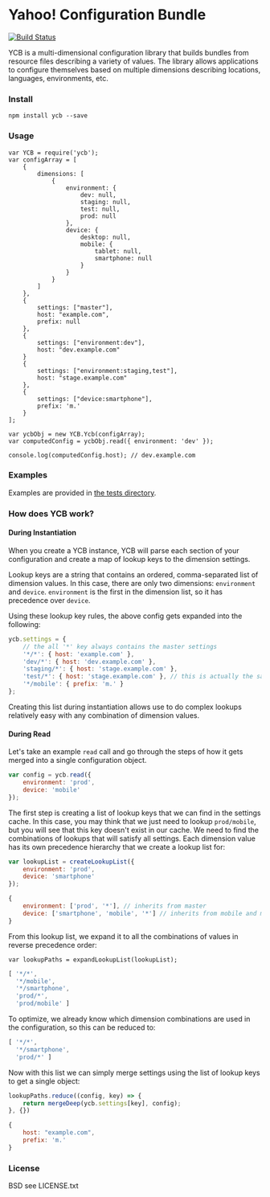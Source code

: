 # Yahoo! Configuration Bundle

[![Build Status](https://secure.travis-ci.org/yahoo/ycb.png?branch=master)](http://travis-ci.org/yahoo/ycb)

YCB is a multi-dimensional configuration library that builds bundles from resource files describing a variety of values. The library allows applications to configure themselves based on multiple dimensions describing locations, languages, environments, etc.

### Install

`npm install ycb --save`

### Usage

```
var YCB = require('ycb');
var configArray = [
    {
        dimensions: [
            {
                environment: {
                    dev: null,
                    staging: null,
                    test: null,
                    prod: null
                },
                device: {
                    desktop: null,
                    mobile: {
                        tablet: null,
                        smartphone: null
                    }
                }
            }
        ]
    },
    {
        settings: ["master"],
        host: "example.com",
        prefix: null
    },
    {
        settings: ["environment:dev"],
        host: "dev.example.com"
    }
    {
        settings: ["environment:staging,test"],
        host: "stage.example.com"
    },
    {
        settings: ["device:smartphone"],
        prefix: 'm.'
    }
];

var ycbObj = new YCB.Ycb(configArray);
var computedConfig = ycbObj.read({ environment: 'dev' });

console.log(computedConfig.host); // dev.example.com
```

### Examples

Examples are provided in [the tests directory](https://github.com/yahoo/ycb/tree/master/tests).

### How does YCB work?

#### During Instantiation

When you create a YCB instance, YCB will parse each section of your configuration and create a map of lookup
keys to the dimension settings. 

Lookup keys are a string that contains an ordered, comma-separated list of dimension values. In this case,
there are only two dimensions: `environment` and `device`. `environment` is the first in the dimension list, so it 
has precedence over `device`.

Using these lookup key rules, the above config gets expanded into the following:

```js
ycb.settings = {
    // the all '*' key always contains the master settings
    '*/*': { host: 'example.com' },
    'dev/*': { host: 'dev.example.com' },
    'staging/*': { host: 'stage.example.com' },
    'test/*': { host: 'stage.example.com' }, // this is actually the same object as `staging/*` to save memory
    '*/mobile': { prefix: 'm.' }
};
```

Creating this list during instantiation allows use to do complex lookups relatively easy with any combination of 
dimension values.

#### During Read

Let's take an example `read` call and go through the steps of how it gets merged into a single configuration object.

```js
var config = ycb.read({
    environment: 'prod',
    device: 'mobile'
});
```

The first step is creating a list of lookup keys that we can find in the settings cache. In this case, you may think 
that we just need to lookup `prod/mobile`, but you will see that this key doesn't exist in our cache. We need to find
the combinations of lookups that will satisfy all settings. Each dimension value has its own precedence hierarchy 
that we create a lookup list for:

```js
var lookupList = createLookupList({
    environment: 'prod',
    device: 'smartphone'
});
```
```js
{ 
    environment: ['prod', '*'], // inherits from master
    device: ['smartphone', 'mobile', '*'] // inherits from mobile and master
}
```

From this lookup list, we expand it to all the combinations of values in reverse precedence order:

`var lookupPaths = expandLookupList(lookupList);`
```js
[ '*/*',
  '*/mobile',
  '*/smartphone',
  'prod/*',
  'prod/mobile' ]
```

To optimize, we already know which dimension combinations are used in the configuration, so this can be reduced to:

```js
[ '*/*',
  '*/smartphone',
  'prod/*' ]
```

Now with this list we can simply merge settings using the list of lookup keys to get a single object:

```js
lookupPaths.reduce((config, key) => {
    return mergeDeep(ycb.settings[key], config);
}, {})
```
```js
{
    host: "example.com",
    prefix: 'm.'
}
```

### License

BSD see LICENSE.txt
